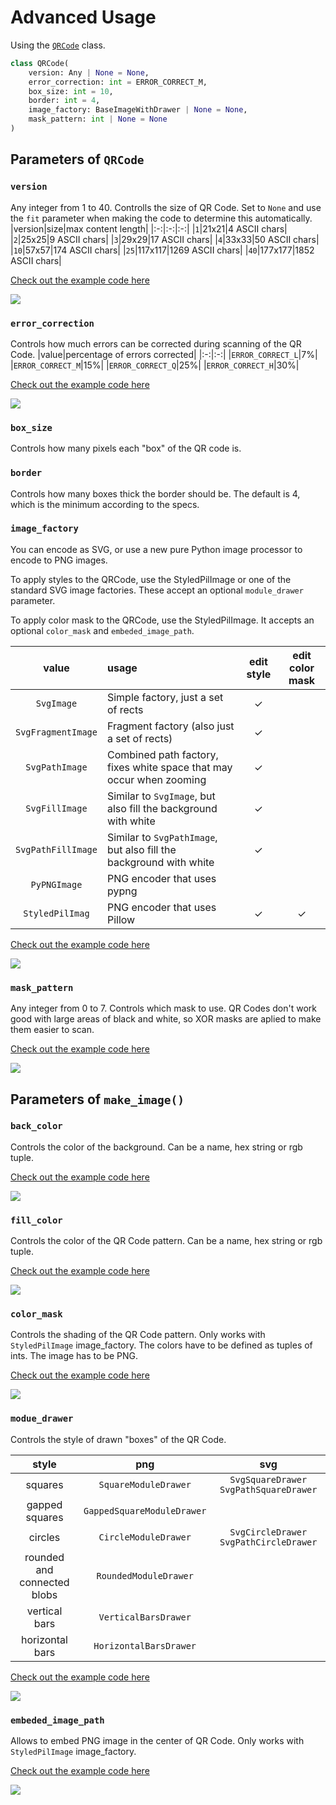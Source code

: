 # Advanced Usage
Using the [`QRCode`](../qrcode/main.py#L77) class.
```python
class QRCode(
    version: Any | None = None,
    error_correction: int = ERROR_CORRECT_M,
    box_size: int = 10,
    border: int = 4,
    image_factory: BaseImageWithDrawer | None = None,
    mask_pattern: int | None = None
)
```

## Parameters of `QRCode`

### `version`
Any integer from 1 to 40. Controlls the size of QR Code. Set to `None` and use the `fit` parameter when making the code to determine this automatically.
|version|size|max content length|
|:-:|:-:|:-:|
|`1`|21x21|4 ASCII chars|
|`2`|25x25|9 ASCII chars|
|`3`|29x29|17 ASCII chars|
|`4`|33x33|50 ASCII chars|
|`10`|57x57|174 ASCII chars|
|`25`|117x117|1269 ASCII chars|
|`40`|177x177|1852 ASCII chars|

[Check out the example code here](./examples/version.py)

![](./examples/version.png)


### `error_correction`
Controls how much errors can be corrected during scanning of the QR Code.
|value|percentage of errors corrected|
|:-:|:-:|
|`ERROR_CORRECT_L`|7%|
|`ERROR_CORRECT_M`|15%|
|`ERROR_CORRECT_Q`|25%|
|`ERROR_CORRECT_H`|30%|

[Check out the example code here](./examples/error_correction.py)

![](./examples/error_correction.png)


### `box_size`
Controls how many pixels each "box" of the QR code is.


### `border`
Controls how many boxes thick the border should be. The default is 4, which is the minimum according to the specs.


### `image_factory`
You can encode as SVG, or use a new pure Python image processor to encode to PNG images.

To apply styles to the QRCode, use the StyledPilImage or one of the standard SVG image factories. These accept an optional `module_drawer` parameter.

To apply color mask to the QRCode, use the StyledPilImage. It accepts an optional `color_mask` and `embeded_image_path`.

|value|usage|edit style|edit color mask|
|:-:|:-|:-:|:-:|
|`SvgImage`|Simple factory, just a set of rects|&check;||
|`SvgFragmentImage`|Fragment factory (also just a set of rects)|&check;||
|`SvgPathImage`|Combined path factory, fixes white space that may occur when zooming|&check;||
|`SvgFillImage`|Similar to `SvgImage`, but also fill the background with white|&check;||
|`SvgPathFillImage`|Similar to `SvgPathImage`, but also fill the background with white|&check;||
|`PyPNGImage`|PNG encoder that uses pypng|||
|`StyledPilImag`|PNG encoder that uses Pillow|&check;|&check;|

[Check out the example code here](./examples/image_factory.py)

![](./examples/image_factory.png)


### `mask_pattern`
Any integer from 0 to 7. Controls which mask to use. QR Codes don't work good with large areas of black and white, so XOR masks are aplied to make them easier to scan.

[Check out the example code here](./examples/mask_pattern.py)

![](./examples/mask_pattern.png)


## Parameters of `make_image()`

### `back_color`
Controls the color of the background. Can be a name, hex string or rgb tuple.

[Check out the example code here](./examples/back_color.py)

![](./examples/back_color.png)


### `fill_color`
Controls the color of the QR Code pattern. Can be a name, hex string or rgb tuple.

[Check out the example code here](./examples/fill_color.py)

![](./examples/fill_color.png)


### `color_mask`
Controls the shading of the QR Code pattern. Only works with `StyledPilImage` image_factory. The colors have to be defined as tuples of ints. The image has to be PNG.

[Check out the example code here](./examples/color_mask.py)

![](./examples/color_mask.png)


### `modue_drawer`
Controls the style of drawn "boxes" of the QR Code.

|style|png|svg|
|:-:|:-:|:-:|
|squares|`SquareModuleDrawer`|`SvgSquareDrawer` `SvgPathSquareDrawer`|
|gapped squares|`GappedSquareModuleDrawer`||
|circles|`CircleModuleDrawer`|`SvgCircleDrawer` `SvgPathCircleDrawer`|
|rounded and connected blobs|`RoundedModuleDrawer`||
|vertical bars|`VerticalBarsDrawer`||
|horizontal bars|`HorizontalBarsDrawer`||

[Check out the example code here](./examples/modue_drawer.py)

![](./examples/module_drawer.png)


### `embeded_image_path`
Allows to embed PNG image in the center of QR Code. Only works with `StyledPilImage` image_factory.

[Check out the example code here](./examples/embeded_image_path.py)

![](./examples/embeded_image_path.png)


